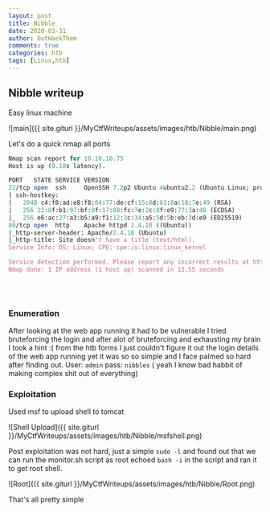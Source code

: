 ```yaml
---
layout: post
title: Nibble
date: 2020-03-31
author: OutHackThem
comments: true
categories: htb
tags: [Linux,htb]
---
```


## Nibble writeup

Easy linux machine

![main]({{ site.giturl }}/MyCtfWriteups/assets/images/htb/Nibble/main.png)


Let's do a quick nmap all ports

```perl
Nmap scan report for 10.10.10.75
Host is up (0.18s latency).

PORT   STATE SERVICE VERSION
22/tcp open  ssh     OpenSSH 7.2p2 Ubuntu 4ubuntu2.2 (Ubuntu Linux; protocol 2.0)
| ssh-hostkey: 
|   2048 c4:f8:ad:e8:f8:04:77:de:cf:15:0d:63:0a:18:7e:49 (RSA)
|   256 22:8f:b1:97:bf:0f:17:08:fc:7e:2c:8f:e9:77:3a:48 (ECDSA)
|_  256 e6:ac:27:a3:b5:a9:f1:12:3c:34:a5:5d:5b:eb:3d:e9 (ED25519)
80/tcp open  http    Apache httpd 2.4.18 ((Ubuntu))
|_http-server-header: Apache/2.4.18 (Ubuntu)
|_http-title: Site doesn't have a title (text/html).
Service Info: OS: Linux; CPE: cpe:/o:linux:linux_kernel

Service detection performed. Please report any incorrect results at https://nmap.org/submit/ .
Nmap done: 1 IP address (1 host up) scanned in 13.55 seconds
                              
```

<br>

### Enumeration

After looking at the web app running it had to be vulnerable I tried bruteforcing the login and after alot of bruteforcing and exhausting my brain I took a hint :( from the htb forms I just couldn't figure it out the login details of the web app running yet it was so so simple and I face palmed so hard after finding out. 
User: `admin`
pass: `nibbles`  ( yeah I know bad habbit of making complex shit out of everything)

	

### Exploitation

Used msf to upload shell to tomcat

![Shell Upload]({{ site.giturl }}/MyCtfWriteups/assets/images/htb/Nibble/msfshell.png)

Post exploitation was not hard, just a simple `sudo -l` and found out that we can run the monitor.sh script as root echoed `bash -i` in the script and ran it to get root shell. 

![Root]({{ site.giturl }}/MyCtfWriteups/assets/images/htb/Nibble/Root.png)

That's all pretty simple